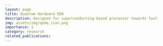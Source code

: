 ```yaml
---
layout: page
title: Quantum Hardware EDA
description: Designed for superconducting-based processor towards fault-tolerant quantum computer
img: assets/img/qeda_icon.png
importance: 1
category: research
related_publications:
---
```

